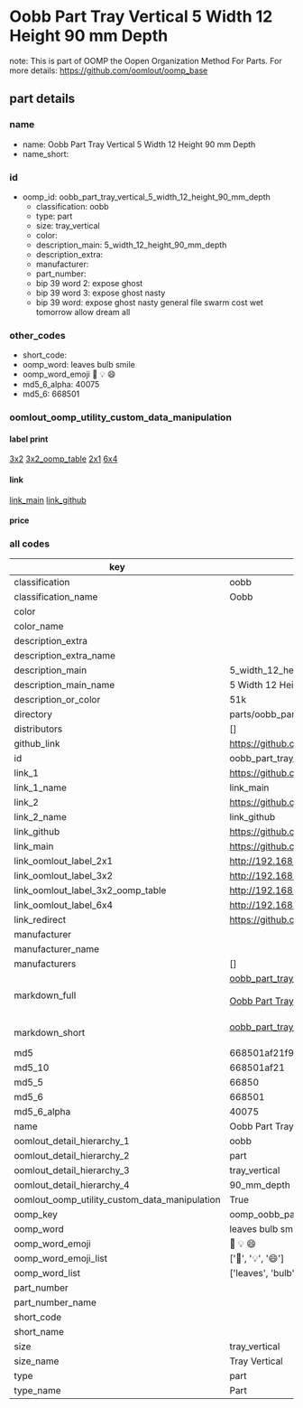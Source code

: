 # Oobb Part Tray Vertical 5 Width 12 Height 90 mm Depth  

note: This is part of OOMP the Oopen Organization Method For Parts. For more details: https://github.com/oomlout/oomp_base

##  part details
  







### name
* name: Oobb Part Tray Vertical 5 Width 12 Height 90 mm Depth
* name_short: 
### id
* oomp_id: oobb_part_tray_vertical_5_width_12_height_90_mm_depth
  * classification: oobb
  * type: part
  * size: tray_vertical
  * color: 
  * description_main: 5_width_12_height_90_mm_depth
  * description_extra: 
  * manufacturer: 
  * part_number: 
  * bip 39 word 2: expose ghost
  * bip 39 word 3: expose ghost nasty
  * bip 39 word: expose ghost nasty general file swarm cost wet tomorrow allow dream all

### other_codes
* short_code: 
* oomp_word: leaves bulb smile
* oomp_word_emoji :leaves: :bulb: :smile:
* md5_6_alpha: 40075
* md5_6: 668501






### oomlout_oomp_utility_custom_data_manipulation
#### label print
[3x2](http://192.168.1.245:1112/?label=oomp%2040075)
[3x2_oomp_table](http://192.168.1.108:1112/?label=oomp%2040075)
[2x1](http://192.168.1.242:1112/?label=oomp%2040075)
[6x4](http://192.168.1.55:1112/?label=oomp%2040075)    

#### link

[link_main](https://github.com/oomlout/oomlout_oomp_version_1_messy/tree/main/parts/oobb_part_tray_vertical_5_width_12_height_90_mm_depth) [link_github](https://github.com/oomlout/oomlout_oomp_version_1_messy/tree/main/parts/oobb_part_tray_vertical_5_width_12_height_90_mm_depth)                             

#### price







### all codes 
| key | value |  
| --- | --- |  
| classification | oobb |  
| classification_name | Oobb |  
| color |  |  
| color_name |  |  
| description_extra |  |  
| description_extra_name |  |  
| description_main | 5_width_12_height_90_mm_depth |  
| description_main_name | 5 Width 12 Height 90 mm Depth |  
| description_or_color | 51k |  
| directory | parts/oobb_part_tray_vertical_5_width_12_height_90_mm_depth |  
| distributors | [] |  
| github_link | https://github.com/oomlout/oomlout_oomp_part_src/tree/main/parts/oobb_part_tray_vertical_5_width_12_height_90_mm_depth |  
| id | oobb_part_tray_vertical_5_width_12_height_90_mm_depth |  
| link_1 | https://github.com/oomlout/oomlout_oomp_version_1_messy/tree/main/parts/oobb_part_tray_vertical_5_width_12_height_90_mm_depth |  
| link_1_name | link_main |  
| link_2 | https://github.com/oomlout/oomlout_oomp_version_1_messy/tree/main/parts/oobb_part_tray_vertical_5_width_12_height_90_mm_depth |  
| link_2_name | link_github |  
| link_github | https://github.com/oomlout/oomlout_oomp_version_1_messy/tree/main/parts/oobb_part_tray_vertical_5_width_12_height_90_mm_depth |  
| link_main | https://github.com/oomlout/oomlout_oomp_version_1_messy/tree/main/parts/oobb_part_tray_vertical_5_width_12_height_90_mm_depth |  
| link_oomlout_label_2x1 | http://192.168.1.242:1112/?label=oomp%2040075 |  
| link_oomlout_label_3x2 | http://192.168.1.245:1112/?label=oomp%2040075 |  
| link_oomlout_label_3x2_oomp_table | http://192.168.1.108:1112/?label=oomp%2040075 |  
| link_oomlout_label_6x4 | http://192.168.1.55:1112/?label=oomp%2040075 |  
| link_redirect | https://github.com/oomlout/oomlout_oomp_version_1_messy/tree/main/parts/oobb_part_tray_vertical_5_width_12_height_90_mm_depth |  
| manufacturer |  |  
| manufacturer_name |  |  
| manufacturers | [] |  
| markdown_full | [oobb_part_tray_vertical_5_width_12_height_90_mm_depth](none)<br>[](none)<br>[Oobb Part Tray Vertical 5 Width 12 Height 90 Mm Depth](none)<br><br> |  
| markdown_short | [oobb_part_tray_vertical_5_width_12_height_90_mm_depth](none)<br><br> |  
| md5 | 668501af21f986176dab160d26586285 |  
| md5_10 | 668501af21 |  
| md5_5 | 66850 |  
| md5_6 | 668501 |  
| md5_6_alpha | 40075 |  
| name | Oobb Part Tray Vertical 5 Width 12 Height 90 mm Depth |  
| oomlout_detail_hierarchy_1 | oobb |  
| oomlout_detail_hierarchy_2 | part |  
| oomlout_detail_hierarchy_3 | tray_vertical |  
| oomlout_detail_hierarchy_4 | 90_mm_depth |  
| oomlout_oomp_utility_custom_data_manipulation | True |  
| oomp_key | oomp_oobb_part_tray_vertical_5_width_12_height_90_mm_depth |  
| oomp_word | leaves bulb smile |  
| oomp_word_emoji | :leaves: :bulb: :smile: |  
| oomp_word_emoji_list | [':leaves:', ':bulb:', ':smile:'] |  
| oomp_word_list | ['leaves', 'bulb', 'smile'] |  
| part_number |  |  
| part_number_name |  |  
| short_code |  |  
| short_name |  |  
| size | tray_vertical |  
| size_name | Tray Vertical |  
| type | part |  
| type_name | Part |  
